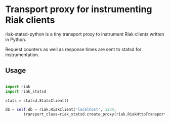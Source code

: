 Transport proxy for instrumenting Riak clients
==============================================

riak-statsd-python is a tiny transport proxy to instrument Riak clients written in Python.

Request counters as well as response times are sent to statsd for instrumentation.

Usage
-----
```python

import riak
import riak_statsd

stats = statsd.StatsClient()

db = self.db = riak.RiakClient('localhost', 1234,
        transport_class=riak_statsd.create_proxy(riak.RiakHttpTransport, stats))

```
